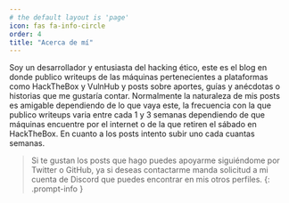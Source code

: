 ```yaml
---
# the default layout is 'page'
icon: fas fa-info-circle
order: 4
title: "Acerca de mí"
---
```


Soy un desarrollador y entusiasta del hacking ético, este es el blog en donde publico writeups de las máquinas pertenecientes a plataformas como HackTheBox y VulnHub y posts sobre aportes, guías y anécdotas o historias que me gustaría contar. Normalmente la naturaleza de mis posts es amigable dependiendo de lo que vaya este, la frecuencia con la que publico writeups varia entre cada 1 y 3 semanas dependiendo de que máquinas encuentre por el internet o de la que retiren el sábado en HackTheBox. En cuanto a los posts intento subir uno cada cuantas semanas.

> Si te gustan los posts que hago puedes apoyarme siguiéndome por Twitter o GitHub, ya si deseas contactarme manda solicitud a mi cuenta de Discord que puedes encontrar en mis otros perfiles.
{: .prompt-info }


